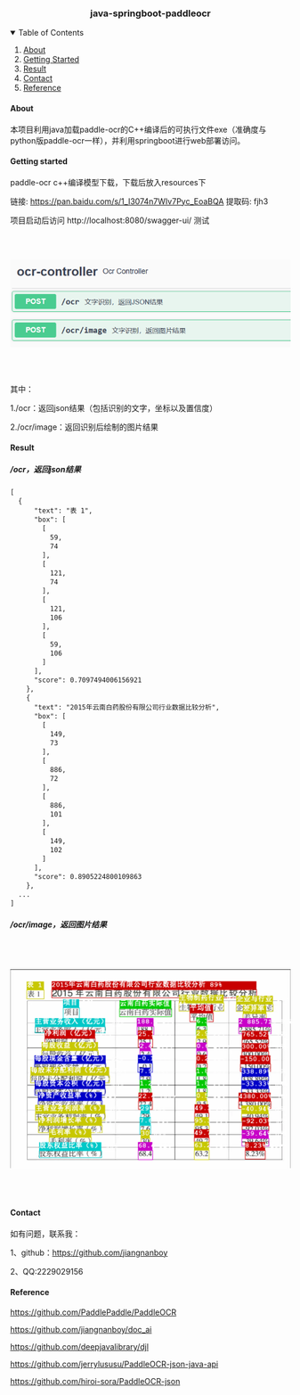 <h3 align="center">java-springboot-paddleocr</h3>

<!-- TABLE OF CONTENTS -->
<details open="open">
  <summary>Table of Contents</summary>
  <ol>
    <li>
      <a href="#about">About</a>
    </li>
    <li>
      <a href="#getting-started">Getting Started</a>
    </li>
    <li>
          <a href="#result">Result</a>
        </li>
    <li>
      <a href="#contact">Contact</a>
    </li>
    <li>
       <a href="#reference">Reference</a>
    </li>
    
  </ol>
</details>

#### About

本项目利用java加载paddle-ocr的C++编译后的可执行文件exe（准确度与python版paddle-ocr一样），并利用springboot进行web部署访问。

#### Getting started
paddle-ocr c++编译模型下载，下载后放入resources下

链接: https://pan.baidu.com/s/1_I3074n7WIv7Pyc_EoaBQA 提取码: fjh3

项目启动后访问 http://localhost:8080/swagger-ui/ 测试

<br/><br/> 
<p align="center">
  <a>
    <img src="img_result/ocr-controller.png">
  </a>
</p>
<br/><br/>

其中：

1./ocr：返回json结果（包括识别的文字，坐标以及置信度）

2./ocr/image：返回识别后绘制的图片结果
#### Result
##### /ocr，返回json结果
    
    [
      {
          "text": "表 1",
          "box": [
            [
              59,
              74
            ],
            [
              121,
              74
            ],
            [
              121,
              106
            ],
            [
              59,
              106
            ]
          ],
          "score": 0.7097494006156921
        },
        {
          "text": "2015年云南白药股份有限公司行业数据比较分析",
          "box": [
            [
              149,
              73
            ],
            [
              886,
              72
            ],
            [
              886,
              101
            ],
            [
              149,
              102
            ]
          ],
          "score": 0.8905224800109863
        },
      ...
    ]
    
##### /ocr/image，返回图片结果

<br/><br/> 
<p align="center">
  <a>
    <img src="img_result/img_result.png">
  </a>
</p>
<br/><br/>

#### Contact
如有问题，联系我：

1、github：https://github.com/jiangnanboy

2、QQ:2229029156

#### Reference
https://github.com/PaddlePaddle/PaddleOCR

https://github.com/jiangnanboy/doc_ai

https://github.com/deepjavalibrary/djl

https://github.com/jerrylususu/PaddleOCR-json-java-api

https://github.com/hiroi-sora/PaddleOCR-json


